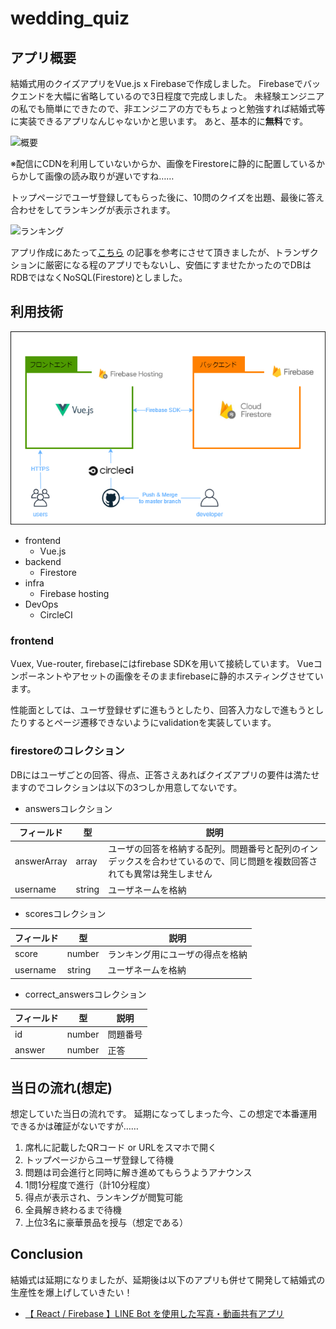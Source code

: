 # wedding_quiz

## アプリ概要
結婚式用のクイズアプリをVue.js x Firebaseで作成しました。
Firebaseでバックエンドを大幅に省略しているので3日程度で完成しました。
未経験エンジニアの私でも簡単にできたので、非エンジニアの方でもちょっと勉強すれば結婚式等に実装できるアプリなんじゃないかと思います。
あと、基本的に**無料**です。

![概要](https://github.com/KamiHitoe/img/blob/master/wedding_quiz/01_main.gif)

※配信にCDNを利用していないからか、画像をFirestoreに静的に配置しているからかして画像の読み取りが遅いですね……

トップページでユーザ登録してもらった後に、10問のクイズを出題、最後に答え合わせをしてランキングが表示されます。

![ランキング](https://github.com/KamiHitoe/img/blob/master/wedding_quiz/03_ranking.png)

アプリ作成にあたって[こちら](https://qiita.com/danishi/items/6f0f2b3052bb1a841d11#comment-ffa9817a67e358782145)
の記事を参考にさせて頂きましたが、トランザクションに厳密になる程のアプリでもないし、安価にすませたかったのでDBはRDBではなくNoSQL(Firestore)としました。


## 利用技術

![インフラ構成図](https://github.com/KamiHitoe/wedding_quiz/blob/master/infra.png)

- frontend
    - Vue.js
- backend
    - Firestore
- infra
    - Firebase hosting
- DevOps
    - CircleCI

### frontend
Vuex, Vue-router, firebaseにはfirebase SDKを用いて接続しています。
Vueコンポーネントやアセットの画像をそのままfirebaseに静的ホスティングさせています。

性能面としては、ユーザ登録せずに進もうとしたり、回答入力なしで進もうとしたりするとページ遷移できないようにvalidationを実装しています。

### firestoreのコレクション
DBにはユーザごとの回答、得点、正答さえあればクイズアプリの要件は満たせますのでコレクションは以下の3つしか用意してないです。

- answersコレクション

|  フィールド  |  型  |  説明  |
| ---- | ---- | ---- |
|  answerArray  |  array  | ユーザの回答を格納する配列。問題番号と配列のインデックスを合わせているので、同じ問題を複数回答されても異常は発生しません |
|  username  |  string  | ユーザネームを格納 |

- scoresコレクション

|  フィールド  |  型  |  説明  |
| ---- | ---- | ---- |
|  score  |  number  | ランキング用にユーザの得点を格納 |
|  username  |  string  | ユーザネームを格納 |

- correct_answersコレクション

|  フィールド  |  型  |  説明  |
| ---- | ---- | ---- |
|  id  |  number  | 問題番号 |
|  answer  |  number  | 正答 |


## 当日の流れ(想定)
想定していた当日の流れです。
延期になってしまった今、この想定で本番運用できるかは確証がないですが……

1. 席札に記載したQRコード or URLをスマホで開く
2. トップページからユーザ登録して待機
3. 問題は司会進行と同時に解き進めてもらうようアナウンス
4. 1問1分程度で進行（計10分程度）
5. 得点が表示され、ランキングが閲覧可能
6. 全員解き終わるまで待機
7. 上位3名に豪華景品を授与（想定である）


## Conclusion

結婚式は延期になりましたが、延期後は以下のアプリも併せて開発して結婚式の生産性を爆上げしていきたい！
- [【 React / Firebase 】LINE Bot を使用した写真・動画共有アプリ](https://qiita.com/sho373/items/d07f543f8c3fc825f414#comment-fafab8d582a319a08a56)



